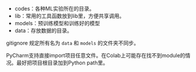 * codes：各种ML实验所在的目录。
* lib：常用的工具函数放到lib里，方便共享调用。
* models：预训练模型和训练好的模型
* data：存放数据的目录。

gitignore 规定所有名为 `data` 和 `models` 的文件夹不同步。

PyCharm支持直接import项目任意文件。在Colab上可能存在找不到module的情况。最好把项目根目录加到Python path里。